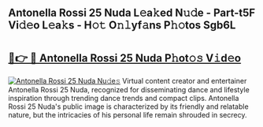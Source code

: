 ## Antonella Rossi 25 Nuda L𝚎a𝚔ed N𝚞𝚍e - Part-t5F Vi𝚍𝚎o L𝚎a𝚔s - H𝚘𝚝 O𝚗𝚕yf𝚊ns P𝚑𝚘tos Sgb6L

# <h2><a href="http://kf13ct.oniu.top/?m=Antonella+Rossi+25+Nuda">🔗👉 🔴 Antonella Rossi 25 Nuda P𝚑ot𝚘𝚜 V𝚒d𝚎o</a></h2>

[![Antonella Rossi 25 Nuda Nu𝚍e𝚜](https://i.imgur.com/0qMVB7G.gif)](http://kf13ct.oniu.top/?m=Antonella+Rossi+25+Nuda)
Virtual content creator and entertainer Antonella Rossi 25 Nuda, recognized for disseminating dance and lifestyle inspiration through trending dance trends and compact clips. Antonella Rossi 25 Nuda's public image is characterized by its friendly and relatable nature, but the intricacies of his personal life remain shrouded in secrecy.  
